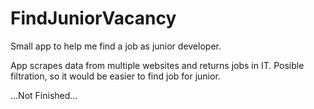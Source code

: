 # FindJuniorVacancy
Small app to help me find a job as junior developer.

App scrapes data from multiple websites and returns jobs in IT. 
Posible filtration, so it would be easier to find job for junior.

...Not Finished...
